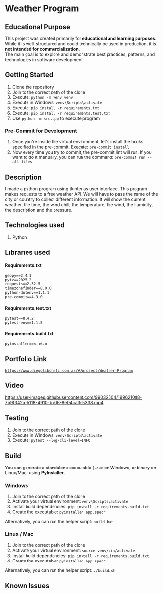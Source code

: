 # Weather Program

## Educational Purpose

This project was created primarily for **educational and learning purposes**.  
While it is well-structured and could technically be used in production, it is **not intended for commercialization**.  
The main goal is to explore and demonstrate best practices, patterns, and technologies in software development.

## Getting Started

1. Clone the repository
2. Join to the correct path of the clone
3. Execute: `python -m venv venv`
4. Execute in Windows: `venv\Scripts\activate`
5. Execute: `pip install -r requirements.txt`
6. Execute: `pip install -r requirements.test.txt`
7. Use `python -m src.app` to execute program

### Pre-Commit for Development

1. Once you're inside the virtual environment, let's install the hooks specified in the pre-commit. Execute: `pre-commit install`
2. Now every time you try to commit, the pre-commit lint will run. If you want to do it manually, you can run the command: `pre-commit run --all-files`

## Description

I made a python program using tkinter as user interface. This program makes requests to a free weather API. We will have to pass the name of the city or country to collect different information. It will show the current weather, the time, the wind chill, the temperature, the wind, the humidity, the description and the pressure.

## Technologies used

1. Python

## Libraries used

#### Requirements.txt

```
geopy==2.4.1
pytz==2025.2
requests==2.32.5
timezonefinder==8.0.0
python-dotenv==1.1.1
pre-commit==4.3.0
```

#### Requirements.test.txt

```
pytest==8.4.2
pytest-env==1.1.5
```

#### Requirements.build.txt

```
pyinstaller==6.16.0
```

## Portfolio Link

[`https://www.diegolibonati.com.ar/#/project/Weather-Program`](https://www.diegolibonati.com.ar/#/project/Weather-Program)

## Video

https://user-images.githubusercontent.com/99032604/199621088-7b9f342a-5118-4910-b706-8e04ca3e5338.mp4

## Testing

1. Join to the correct path of the clone
2. Execute in Windows: `venv\Scripts\activate`
3. Execute: `pytest --log-cli-level=INFO`

## Build

You can generate a standalone executable (`.exe` on Windows, or binary on Linux/Mac) using **PyInstaller**.

### Windows

1. Join to the correct path of the clone
2. Activate your virtual environment: `venv\Scripts\activate`
3. Install build dependencies: `pip install -r requirements.build.txt`
4. Create the executable: `pyinstaller app.spec"`

Alternatively, you can run the helper script: `build.bat`

### Linux / Mac

1. Join to the correct path of the clone
2. Activate your virtual environment: `source venv/bin/activate`
3. Install build dependencies: `pip install -r requirements.build.txt`
4. Create the executable: `pyinstaller app.spec"`

Alternatively, you can run the helper script: `./build.sh`

## Known Issues
